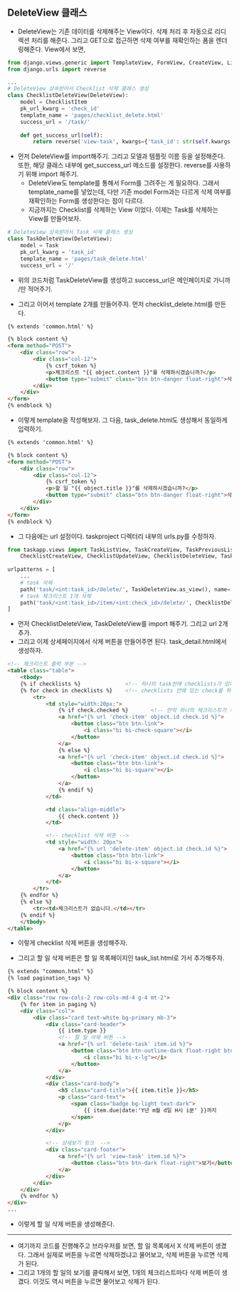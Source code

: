 ## DeleteView 클래스
- DeleteView는 기존 데이터를 삭제해주는 View이다. 삭제 처리 후 자동으로 리디렉션 처리를 해준다. 그리고 GET으로 접근하면 삭제 여부를 재확인하는 폼을 렌더링해준다. View에서 보면,

```python
from django.views.generic import TemplateView, FormView, CreateView, ListView, DetailView, UpdateView, DeleteView
from django.urls import reverse

...
# DeleteView 상속받아서 Checklist 삭제 클래스 생성
class ChecklistDeleteView(DeleteView):
    model = ChecklistItem
    pk_url_kwarg = 'check_id'
    template_name = 'pages/checklist_delete.html'
    success_url = '/task/'
    
    def get_success_url(self):
        return reverse('view-task', kwargs={'task_id': str(self.kwargs['task_id'])})
```        



- 먼저 DeleteView를 import해주기. 그리고 모델과 템플릿 이름 등을 설정해준다. 또한, 해당 클래스 내부에 get_success_url 메소드를 설정한다. reverse를 사용하기 위해 import 해주기.
  - DeleteView도 template를 통해서 Form를 그려주는 게 필요하다. 그래서 template_name를 넣었는데, 다만 기존 model Form과는 다르게 삭제 여부를 재확인하는 Form를 생성한다는 점이 다르다.
  - 지금까지는 Checklist를 삭제하는 View 이었다. 이제는 Task를 삭제하는 View를 만들어보자.
  

```python
# DeleteView 상속받아서 Task 삭제 클래스 생성
class TaskDeleteView(DeleteView):
    model = Task
    pk_url_kwarg = 'task_id'
    template_name = 'pages/task_delete.html'
    success_url = '/'
```    
    

- 위의 코드처럼 TaskDeleteView를 생성하고 success_url은 메인페이지로 가니까 /만 적어주기. 


- 그리고 이어서 template 2개를 만들어주자. 먼저 checklist_delete.html를 만든다.
```html
{% extends 'common.html' %}

{% block content %}
<form method="POST">
    <div class="row">
        <div class="col-12">
            {% csrf_token %}
            <p>체크리스트 "{{ object.content }}"를 삭제하시겠습니까?</p>
            <button type="submit" class="btn btn-danger float-right">삭제</button>
        </div>
    </div>
</form>
{% endblock %}

```

- 이렇게 template을 작성해보자. 그 다음, task_delete.html도 생성해서 동일하게 입력하기.
```html
{% extends 'common.html' %}

{% block content %}
<form method="POST">
    <div class="row">
        <div class="col-12">
            {% csrf_token %}
            <p>할 일 "{{ object.title }}"를 삭제하시겠습니까?</p>
            <button type="submit" class="btn btn-danger float-right">삭제</button>
        </div>
    </div>
</form>
{% endblock %}
```

- 그 다음에는 url 설정이다. taskproject 디렉터리 내부의 urls.py를 수정하자.

```python
from taskapp.views import TaskListView, TaskCreateView, TaskPreviousListView, TaskDetailView, \
    ChecklistCreateView, ChecklistUpdateView, ChecklistDeleteView, TaskDeleteView
    
urlpatterns = [
    ...
    # task 삭제
    path('task/<int:task_id>/delete/', TaskDeleteView.as_view(), name='delete-task'),
    # task 체크리스트 1개 삭제
    path('task/<int:task_id>/item/<int:check_id>/delete/', ChecklistDeleteView.as_view(), name='delete-item'),
]
```
    
- 먼저 ChecklistDeleteView, TaskDeleteView를 import 해주기. 그리고 url 2개 추가.
- 그리고 이제 상세페이지에서 삭제 버튼을 만들어주면 된다. task_detail.html에서 생성하자.

```html
<!-- 체크리스트 출력 부분 -->
<table class="table">
    <tbody>
    {% if checklists %}              <!-- 하나의 task안에 checklists가 있다면 -->
    {% for check in checklists %}    <!-- checklists 안에 있는 check를 하나씩 빼서 진행 -->
        <tr>
            <td style="width:20px;">
                {% if check.checked %}       <!-- 만약 하나의 체크리스트가 체크가 되서 True라면 체크된 박스 출력 아니면 그냥 박스 출력 -->
                <a href="{% url 'check-item' object.id check.id %}">
                    <button class="btn btn-link">
                        <i class="bi bi-check-square"></i>
                    </button>
                </a>
                {% else %}
                <a href="{% url 'check-item' object.id check.id %}">
                    <button class="btn btn-link">
                        <i class="bi bi-square"></i>
                    </button>
                </a>
                {% endif %}
            </td>

            <td class="align-middle">
                {{ check.content }}
            </td>

            <!-- checklist 삭제 버튼 -->
            <td style="width: 20px">
                <a href="{% url 'delete-item' object.id check.id %}">
                    <button class="btn btn-link">
                        <i class="bi bi-x-square"></i>
                    </button>
                </a>
            </td>
        </tr>
    {% endfor %}
    {% else %}
        <tr><td>체크리스트가 없습니다.</td></tr>
    {% endif %}
    </tbody>
</table>

```

- 이렇게 checklist 삭제 버튼을 생성해주자. 


- 그리고 할 일 삭제 버튼은 할 일 목록페이지인 task_list.html로 가서 추가해주자.
```html
{% extends "common.html" %}
{% load pagination_tags %}

{% block content %}
<div class="row row-cols-2 row-cols-md-4 g-4 mt-2">
    {% for item in paging %}
    <div class="col">
        <div class="card text-white bg-primary mb-3">
            <div class="card-header">
                {{ item.type }}
                <!-- 할 일 삭제 버튼 -->
                <a href="{% url 'delete-task' item.id %}">
                    <button class="btn btn-outline-dark float-right btn-sm">
                        <i class="bi bi-x-lg"></i>
                    </button>
                </a>
            </div>
            <div class="card-body">
                <h5 class="card-title">{{ item.title }}</h5>
                <p class="card-text">
                    <span class="badge bg-light text-dark">
                        {{ item.due|date:'Y년 m월 d일 H시 i분' }}까지
                    </span> 
                </p>
            </div>

            <!-- 상세보기 링크  -->
            <div class="card-footer">
                <a href="{% url 'view-task' item.id %}">
                    <button class="btn btn-dark float-right">보기</button>
                </a>
            </div>
        </div>
    </div>
    {% endfor %}
</div>
...
```

- 이렇게 할 일 삭제 버튼을 생성해준다.

* * *
- 여기까지 코드를 진행해주고 브라우저를 보면, 할 일 목록에서 X 삭제 버튼이 생겼다. 그래서 실제로 버튼을 누르면 삭제하겠냐고 물어보고, 삭제 버튼을 누르면 삭제가 된다.
- 그리고 1개의 할 일의 보기를 클릭해서 보면, 1개의 체크리스트마다 삭제 버튼이 생겼다. 이것도 역시 버튼을 누르면 물어보고 삭제가 된다.


